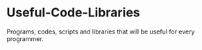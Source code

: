 # Useful-Code-Libraries
Programs, codes, scripts and libraries that will be useful for every programmer. 